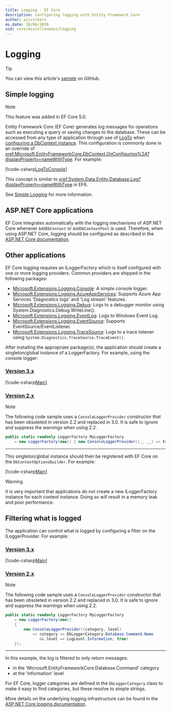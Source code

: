 ```yaml
---
title: Logging - EF Core
description: Configuring logging with Entity Framework Core
author: ajcvickers
ms.date: 10/06/2020
uid: core/miscellaneous/logging
---
```

# Logging

> [!TIP]  
> You can view this article's [sample](https://github.com/dotnet/EntityFramework.Docs/tree/master/samples/core/Miscellaneous/Logging) on GitHub.

## Simple logging

> [!NOTE]
> This feature was added in EF Core 5.0.

Entity Framework Core (EF Core) generates log messages for operations such as executing a query or saving changes to the database. These can be accessed from any type of application through use of [LogTo](https://github.com/dotnet/efcore/blob/ec3df8fd7e4ea4ebeebfa747619cef37b23ab2c6/src/EFCore/DbContextOptionsBuilder.cs#L135) <!-- Issue #2748 <xref:Microsoft.EntityFrameworkCore.DbContextOptionsBuilder.LogTo%2A> --> when [configuring a DbContext instance](xref:core/miscellaneous/configuring-dbcontext). This configuration is commonly done in an override of <xref:Microsoft.EntityFrameworkCore.DbContext.OnConfiguring%2A?displayProperty=nameWithType>. For example:

<!--
    protected override void OnConfiguring(DbContextOptionsBuilder optionsBuilder)
        => optionsBuilder.LogTo(Console.WriteLine);
-->
[!code-csharp[LogToConsole](../../../samples/core/Miscellaneous/Logging/SimpleLogging/Program.cs?name=LogToConsole)]

This concept is similar to <xref:System.Data.Entity.Database.Log?displayProperty=nameWithType> in EF6.

See [Simple Logging](xref:core/miscellaneous/events/simple-logging) for more information.

## ASP.NET Core applications

EF Core integrates automatically with the logging mechanisms of ASP.NET Core whenever `AddDbContext` or `AddDbContextPool` is used. Therefore, when using ASP.NET Core, logging should be configured as described in the [ASP.NET Core documentation](/aspnet/core/fundamentals/logging?tabs=aspnetcore2x).

## Other applications

EF Core logging requires an ILoggerFactory which is itself configured with one or more logging providers. Common providers are shipped in the following packages:

* [Microsoft.Extensions.Logging.Console](https://www.nuget.org/packages/Microsoft.Extensions.Logging.Console/): A simple console logger.
* [Microsoft.Extensions.Logging.AzureAppServices](https://www.nuget.org/packages/Microsoft.Extensions.Logging.AzureAppServices/): Supports Azure App Services 'Diagnostics logs' and 'Log stream' features.
* [Microsoft.Extensions.Logging.Debug](https://www.nuget.org/packages/Microsoft.Extensions.Logging.Debug/): Logs to a debugger monitor using System.Diagnostics.Debug.WriteLine().
* [Microsoft.Extensions.Logging.EventLog](https://www.nuget.org/packages/Microsoft.Extensions.Logging.EventLog/): Logs to Windows Event Log.
* [Microsoft.Extensions.Logging.EventSource](https://www.nuget.org/packages/Microsoft.Extensions.Logging.EventSource/): Supports EventSource/EventListener.
* [Microsoft.Extensions.Logging.TraceSource](https://www.nuget.org/packages/Microsoft.Extensions.Logging.TraceSource/): Logs to a trace listener using `System.Diagnostics.TraceSource.TraceEvent()`.

After installing the appropriate package(s), the application should create a singleton/global instance of a LoggerFactory. For example, using the console logger:

### [Version 3.x](#tab/v3)

[!code-csharp[Main](../../../samples/core/Miscellaneous/Logging/Logging/BloggingContext.cs#DefineLoggerFactory)]

### [Version 2.x](#tab/v2)

> [!NOTE]
> The following code sample uses a `ConsoleLoggerProvider` constructor that has been obsoleted in version 2.2 and replaced in 3.0. It is safe to ignore and suppress the warnings when using 2.2.

``` csharp
public static readonly LoggerFactory MyLoggerFactory
    = new LoggerFactory(new[] { new ConsoleLoggerProvider((_, __) => true, true) });
```

***

This singleton/global instance should then be registered with EF Core on the `DbContextOptionsBuilder`. For example:

[!code-csharp[Main](../../../samples/core/Miscellaneous/Logging/Logging/BloggingContext.cs#RegisterLoggerFactory)]

> [!WARNING]
> It is very important that applications do not create a new ILoggerFactory instance for each context instance. Doing so will result in a memory leak and poor performance.

## Filtering what is logged

The application can control what is logged by configuring a filter on the ILoggerProvider. For example:

### [Version 3.x](#tab/v3)

[!code-csharp[Main](../../../samples/core/Miscellaneous/Logging/Logging/BloggingContextWithFiltering.cs#DefineLoggerFactory)]

### [Version 2.x](#tab/v2)

> [!NOTE]
> The following code sample uses a `ConsoleLoggerProvider` constructor that has been obsoleted in version 2.2 and replaced in 3.0. It is safe to ignore and suppress the warnings when using 2.2.

``` csharp
public static readonly LoggerFactory MyLoggerFactory
    = new LoggerFactory(new[]
    {
        new ConsoleLoggerProvider((category, level)
            => category == DbLoggerCategory.Database.Command.Name
               && level == LogLevel.Information, true)
    });
```

***

In this example, the log is filtered to only return messages:

* in the 'Microsoft.EntityFrameworkCore.Database.Command' category
* at the 'Information' level

For EF Core, logger categories are defined in the `DbLoggerCategory` class to make it easy to find categories, but these resolve to simple strings.

More details on the underlying logging infrastructure can be found in the [ASP.NET Core logging documentation](/aspnet/core/fundamentals/logging?tabs=aspnetcore2x).
